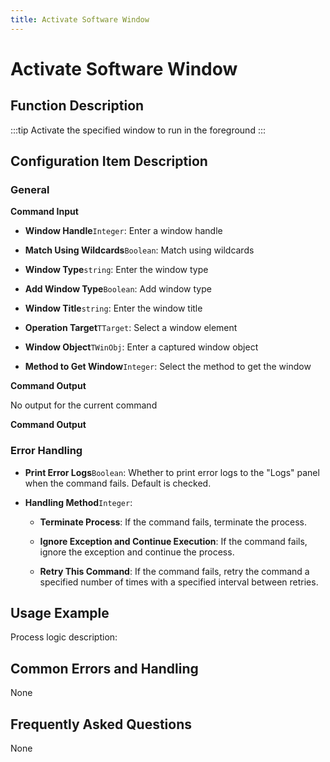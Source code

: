 ```yaml
---
title: Activate Software Window
---
```


# Activate Software Window

## Function Description

:::tip 
Activate the specified window to run in the foreground
:::

## Configuration Item Description

### General

**Command Input**

- **Window Handle**`Integer`: Enter a window handle

- **Match Using Wildcards**`Boolean`: Match using wildcards

- **Window Type**`string`: Enter the window type

- **Add Window Type**`Boolean`: Add window type

- **Window Title**`string`: Enter the window title

- **Operation Target**`TTarget`: Select a window element

- **Window Object**`TWinObj`: Enter a captured window object

- **Method to Get Window**`Integer`: Select the method to get the window


**Command Output**

No output for the current command


**Command Output**

### Error Handling

- **Print Error Logs**`Boolean`: Whether to print error logs to the "Logs" panel when the command fails. Default is checked. 

- **Handling Method**`Integer`:

    - **Terminate Process**: If the command fails, terminate the process.

    - **Ignore Exception and Continue Execution**: If the command fails, ignore the exception and continue the process.

    - **Retry This Command**: If the command fails, retry the command a specified number of times with a specified interval between retries.

## Usage Example

Process logic description:

## Common Errors and Handling

None

## Frequently Asked Questions

None

